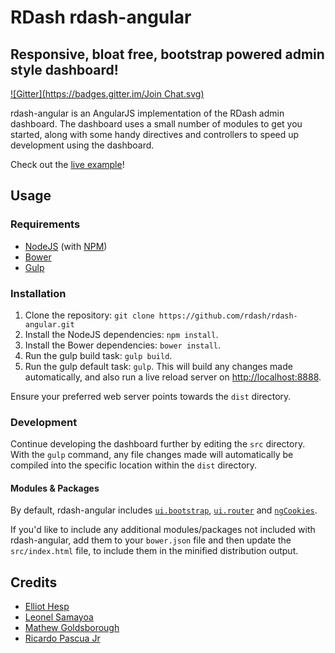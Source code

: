 # RDash rdash-angular
## Responsive, bloat free, bootstrap powered admin style dashboard!
[![Gitter](https://badges.gitter.im/Join Chat.svg)](https://gitter.im/rdash/rdash-angular?utm_source=badge&utm_medium=badge&utm_campaign=pr-badge&utm_content=badge)

rdash-angular is an AngularJS implementation of the RDash admin dashboard. The dashboard uses a small number of modules to get you started, along with some handy directives and controllers to speed up development using the dashboard.

Check out the [live example](http://rdash.github.io/)!

## Usage
### Requirements
* [NodeJS](http://nodejs.org/) (with [NPM](https://www.npmjs.org/))
* [Bower](http://bower.io)
* [Gulp](http://gulpjs.com)

### Installation
1. Clone the repository: `git clone https://github.com/rdash/rdash-angular.git`
2. Install the NodeJS dependencies: `npm install`.
3. Install the Bower dependencies: `bower install`.
4. Run the gulp build task: `gulp build`.
5. Run the gulp default task: `gulp`. This will build any changes made automatically, and also run a live reload server on [http://localhost:8888](http://localhost:8888).

Ensure your preferred web server points towards the `dist` directory.

### Development
Continue developing the dashboard further by editing the `src` directory. With the `gulp` command, any file changes made will automatically be compiled into the specific location within the `dist` directory.

#### Modules & Packages
By default, rdash-angular includes [`ui.bootstrap`](http://angular-ui.github.io/bootstrap/), [`ui.router`](https://github.com/angular-ui/ui-router) and [`ngCookies`](https://docs.angularjs.org/api/ngCookies). 

If you'd like to include any additional modules/packages not included with rdash-angular, add them to your `bower.json` file and then update the `src/index.html` file, to include them in the minified distribution output.

## Credits
* [Elliot Hesp](https://github.com/Ehesp)
* [Leonel Samayoa](https://github.com/lsamayoa)
* [Mathew Goldsborough](https://github.com/mgoldsborough)
* [Ricardo Pascua Jr](https://github.com/rdpascua)
